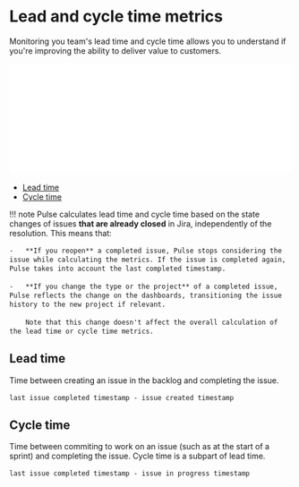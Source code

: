 # Lead and cycle time metrics

Monitoring you team's lead time and cycle time allows you to understand if you're improving the ability to deliver value to customers.

![Lead time versus cycle time](images/lead-cycle-time.png)

-   [Lead time](#lead-time)
-   [Cycle time](#cycle-time)

!!! note
    Pulse calculates lead time and cycle time based on the state changes of issues **that are already closed** in Jira, independently of the resolution. This means that:

    -   **If you reopen** a completed issue, Pulse stops considering the issue while calculating the metrics. If the issue is completed again, Pulse takes into account the last completed timestamp.

    -   **If you change the type or the project** of a completed issue, Pulse reflects the change on the dashboards, transitioning the issue history to the new project if relevant.
    
        Note that this change doesn't affect the overall calculation of the lead time or cycle time metrics.

## Lead time

Time between creating an issue in the backlog and completing the issue.

```text
last issue completed timestamp - issue created timestamp
```

## Cycle time

Time between commiting to work on an issue (such as at the start of a sprint) and completing the issue. Cycle time is a subpart of lead time.

```text
last issue completed timestamp - issue in progress timestamp
```
